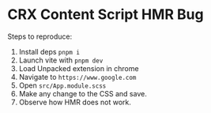 # CRX Content Script HMR Bug

Steps to reproduce:

1. Install deps `pnpm i`
2. Launch vite with `pnpm dev`
3. Load Unpacked extension in chrome
4. Navigate to `https://www.google.com`
5. Open `src/App.module.scss`
6. Make any change to the CSS and save.
7. Observe how HMR does not work.
